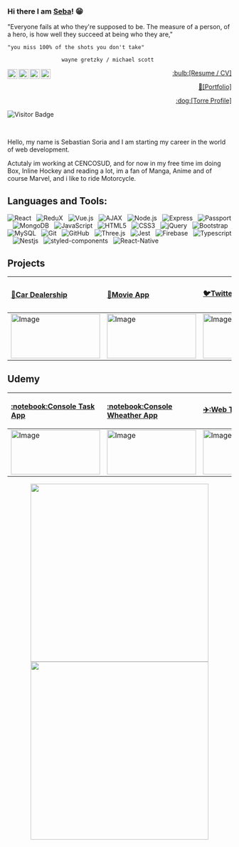 ### Hi there I am [Seba](https://github.com/soriagorgoroso)! 😁
<!--  <img src="https://media.giphy.com/media/hvRJCLFzcasrR4ia7z/giphy.gif" width="5px"> -->
<p>"Everyone fails at who they're supposed to be. The measure of a person, of a hero, is how well they succeed at being who they are,"</p>

```
"you miss 100% of the shots you don't take"

                 wayne gretzky / michael scott
```

<a href="https://www.instagram.com/">
  <img align="left" alt="Sebastian's Instagram" width="22px" src="https://raw.githubusercontent.com/hussainweb/hussainweb/main/icons/instagram.png" />
</a>
<a href="https://discordapp.com/users/Zombie48#1820">
  <img align="left" alt="Sebastian's Discord" width="22px" src="https://raw.githubusercontent.com/peterthehan/peterthehan/master/assets/discord.svg" />
</a>
<a href="https://twitter.com/SebaHCK">
  <img align="left" alt="Sebastian Soria | Twitter" width="22px" src="https://raw.githubusercontent.com/peterthehan/peterthehan/master/assets/twitter.svg" />
</a>



<a href="https://www.linkedin.com/in/soriagorgoroso/">
  <img align="left" alt="Sebastian's LinkedIN" width="22px" src="https://raw.githubusercontent.com/peterthehan/peterthehan/master/assets/linkedin.svg" />
</a><p  align="right" >
 <a  href="http://bit.ly/430e1Cv">    :bulb:[Resume / CV]   </a>
</p>
</a><p  align="right" >
 <a  href="https://bit.ly/37kAkL9
">    💪[Portfolio]   </a>
</p>
<p  align="right" >
 <a  href="https://torre.co/soriagorgoroso
">    :dog:[Torre Profile]   </a>
</p>

![Visitor Badge](https://visitor-badge.laobi.icu/badge?page_id=soriagorgoroso.soriagorgoroso)

<br>

<p>
Hello, my name is Sebastian Soria and I am starting my career in the world of web development.
</p>

<p>
Actutaly im working at CENCOSUD, and for now in my free time im doing Box, Inline Hockey and reading a lot, im a fan of Manga, Anime and of course Marvel, and i like to ride Motorcycle.
</p>

<p>

</p>

## **Languages and Tools:** <br>

![React](https://img.shields.io/badge/-React-black?logo=React&style=social)&nbsp;&nbsp;
![ReduX](https://img.shields.io/badge/-ReduX-black?logo=ReduX&style=social)&nbsp;&nbsp;
![Vue.js](https://img.shields.io/badge/-Vue.js-black?logo=Vue.js&style=social)&nbsp;&nbsp;
![AJAX](https://img.shields.io/badge/-AJAX-black?logo=AJAX&style=social)&nbsp;&nbsp;
![Node.js](https://img.shields.io/badge/-Node.js-black?logo=node.js&style=social)&nbsp;&nbsp;
![Express](https://img.shields.io/badge/-Express-black?logo=Express&style=social)&nbsp;&nbsp;
![Passport](https://img.shields.io/badge/-Passport-black?logo=Passport&style=social)&nbsp;&nbsp;
![MongoDB](https://img.shields.io/badge/-MongoDB-black?logo=MongoDB&style=social)&nbsp;&nbsp;
![JavaScript](https://img.shields.io/badge/-JavaScript-black?logo=javascript&style=social)&nbsp;&nbsp;
![HTML5](https://img.shields.io/badge/-HTML5-black?logo=html5&style=social)&nbsp;&nbsp;
![CSS3](https://img.shields.io/badge/-CSS3-black?logo=css3&style=social)&nbsp;&nbsp;
![jQuery](https://img.shields.io/badge/-jQuery-black?logo=jquery&style=social)&nbsp;&nbsp;
![Bootstrap](https://img.shields.io/badge/-Bootstrap-black?logo=bootstrap&style=social)&nbsp;&nbsp;
![MySQL](https://img.shields.io/badge/-MySQL-black?logo=mysql&style=social)&nbsp;&nbsp;
![Git](https://img.shields.io/badge/-Git-black?logo=git&style=social)&nbsp;&nbsp;
![GitHub](https://img.shields.io/badge/-GitHub-black?logo=github&style=social)&nbsp;&nbsp;
![Three.js](https://img.shields.io/badge/-Three.js-black?logo=Three.js&style=social)&nbsp;&nbsp;
![Jest](https://img.shields.io/badge/-Jest-black?logo=Jest&style=social)&nbsp;&nbsp;
![Firebase](https://img.shields.io/badge/-Firebase-black?logo=Firebase&style=social)&nbsp;&nbsp;
![Typescript](https://img.shields.io/badge/-Typescript-black?logo=Typescript&style=social)&nbsp;&nbsp;
![Nestjs](https://img.shields.io/badge/-Nestjs-black?logo=Nestjs&style=social)&nbsp;&nbsp;
![styled-components](https://img.shields.io/badge/-styledcomponents-black?logo=styled-components&style=social)&nbsp;&nbsp;
![React-Native](https://img.shields.io/badge/-React_Native-black?logo=React&style=social)&nbsp;&nbsp;
## **Projects** <br>


<table class="tg">
<thead>
  <tr>
    <th class="tg-0pky"><p align = "start">
<a  href="https://proyectofinalha2021.netlify.app">    🚗Car Dealership   </a>
</p></th>
    <th class="tg-0pky"><p align = "start">
<a  href="https://bit.ly/3LEXfj0">    🍿Movie App   </a>
</p></th>
    <th class="tg-0pky"><p align = "start">
<a  href="https://bit.ly/3O6k29m">    🐦Twitter Clone    </a><br>
</p></th>
    <th class="tg-0pky"><p align = "start">
<a  href="https://bit.ly/3KcrXzv">    🍺E-Commerce   </a><br>
<a  href="https://bit.ly/37iaMhy">    💾E-Commerce/API  </a>
   
</p></th>
    <th class="tg-0pky"><p align = "start">
<a  href="https://bit.ly/3u9zb1u">    📝E-Commerce </br>Dashboard   </a><br>
  
</p></th>
  </tr>
</thead>
<tbody>
 <tr>
    <td class="tg-0pky"><img src="https://github.com/soriagorgoroso/soriagorgoroso/blob/main/img/Cardealership.png?raw=true" alt="Image" width="200" height="100"></td>
    <td class="tg-0pky"><img src="https://github.com/soriagorgoroso/soriagorgoroso/blob/main/img/hackflix.png?raw=true" alt="Image" width="200" height="100"></td>
    <td class="tg-0pky"><img src="https://github.com/soriagorgoroso/soriagorgoroso/blob/main/img/twiiter.png?raw=true" alt="Image" width="200" height="100"></td>
    <td class="tg-0pky"><img src="https://github.com/soriagorgoroso/soriagorgoroso/blob/main/img/hackbier.png?raw=true" alt="Image" width="200" height="100"></td>
    <td class="tg-8bgf"><img src="https://github.com/soriagorgoroso/soriagorgoroso/blob/main/img/dashboard.png?raw=true" alt="Image" width="200" height="100"></td>
  </tr>
</tbody>
</tbody>
</table>

## **Udemy** <br>


<table class="tg">
<thead>
  <tr>
   <th class="tg-0pky"><p align = "start">
      <a  href="https://github.com/soriagorgoroso/consoleTask">   :notebook:Console Task App  </a>
   </th>  
   <th class="tg-0pky"><p align = "start">
      <a  href="https://github.com/soriagorgoroso/consoleWheather">   :notebook:Console Wheather App  </a>
   </th>
   <th class="tg-0pky"><p align = "start">
      <a  href="https://bit.ly/3OCzklH">   ✈️:Web Trip  </a>
   </th>
   <th class="tg-0pky"><p align = "start">
      <a  href="https://bit.ly/3PF1XPa">   :alien:Gif App   </a>
      <br>
      <a  href="https://github.com/soriagorgoroso/gifAppJest">   :alien:Gif App Jest  </a>
   </th>
  </tr>
</thead>
<tbody>
 <tr>
    <td class="tg-0pky"><img src="https://github.com/soriagorgoroso/soriagorgoroso/blob/main/img/Screenshot%202022-06-21%20045158.png?raw=true" alt="Image" width="200" height="100">
   </td>
    <td class="tg-0pky"><img src="https://github.com/soriagorgoroso/soriagorgoroso/blob/main/img/wheather.png" alt="Image" width="200" height="100">
   </td>
      <td class="tg-0pky"><img src="https://github.com/soriagorgoroso/soriagorgoroso/blob/main/img/image.png" alt="Image" width="200" height="100">
   </td>
    </td>
      <td class="tg-0pky"><img src="https://github.com/soriagorgoroso/soriagorgoroso/blob/main/img/gifapp.png" alt="Image" width="200" height="100">
   </td>
</tbody>
</tbody>
</table>

<p align = "start">
</p>



<p align = "center">
<img width = 400 src="https://github-readme-stats.vercel.app/api/top-langs/?username=soriagorgoroso&hide=TeX&layout=compact&theme=swift"/>
<img  width = 400 src="https://github-readme-stats.vercel.app/api?username=soriagorgoroso&count_private=true&show_icons=true&include_all_commits=true&theme=swift"/>
</p>

